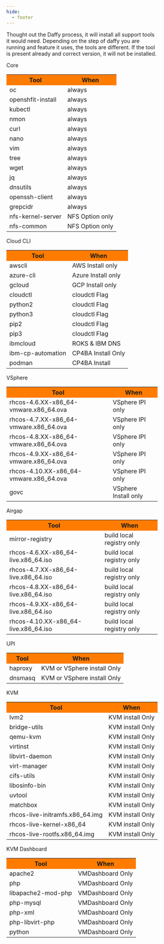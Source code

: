 ```yaml
---
hide:
  - footer
---
```

<head>
<style>
* {
  box-sizing: border-box;
}

.row {
  margin-left:-5px;
  margin-right:-5px;
}

.column {
  float: left;
  width: 50%;
  padding: 5px;
}

/* Clearfix (clear floats) */
.row::after {
  content: "";
  clear: both;
  display: table;
}

table {
  border-collapse: collapse;
  border-spacing: 0;
  width: 100%;
  border: 1px solid #ddd;
}

th, td {
  text-align: left;
  padding: 16px;
}

tr:nth-child(even) {
  background-color: #f2f2f2;
}
</style>
</head>

Thought out the Daffy process,  it will install all support tools it would need. Depending on the step of daffy you are running and feature it uses, the tools are different.
If the tool is present already and correct version, it will not be installed.

<div class="row">
  <div class="column">Core
    <table>
      <tr>
        <th bgcolor="#FF7C00">Tool</th>
        <th bgcolor="#FF7C00">When</th>
      </tr>
      <tr>
        <td>oc</td>
        <td>always</td>
      </tr>
      <tr>
        <td>openshfit-install</td>
        <td>always</td>
      </tr>
      <tr>
        <td>kubectl</td>
        <td>always</td>
      </tr>
      <tr>
        <td>nmon</td>
        <td>always</td>
      </tr>
      <tr>
        <td>curl</td>
        <td>always</td>
      </tr>
      <tr>
        <td>nano</td>
        <td>always</td>
      </tr>
      <tr>
        <td>vim</td>
        <td>always</td>
      </tr>
      <tr>
        <td>tree</td>
        <td>always</td>
      </tr>
      <tr>
        <td>wget</td>
        <td>always</td>
      </tr>
      <tr>
        <td>jq</td>
        <td>always</td>
      </tr>
      <tr>
        <td>dnsutils</td>
        <td>always</td>
      </tr>
      <tr>
        <td>openssh-client</td>
        <td>always</td>
      </tr>
      <tr>
        <td>grepcidr</td>
        <td>always</td>
      </tr>
      <tr>
        <td>nfs-kernel-server</td>
        <td>NFS Option only </td>
      </tr>
      <tr>
        <td>nfs-common</td>
        <td>NFS Option only </td>
      </tr>
    </table>
  </div>
  <div class="column">Cloud CLI
    <table>
      <tr>
        <th bgcolor="#FF7C00">Tool</th>
        <th bgcolor="#FF7C00">When</th>
      </tr>
      <tr>
        <td>awscli</td>
        <td>AWS Install only</td>
      </tr>
      <tr>
        <td>azure-cli </td>
        <td>Azure Install only </td>
      </tr>
      <tr>
        <td>gcloud</td>
        <td>GCP Install only </td>
      </tr>
      <tr>
        <td>cloudctl</td>
        <td>cloudctl Flag</td>
      </tr>
      <tr>
        <td>python2</td>
        <td>cloudctl Flag</td>
      </tr>
      <tr>
        <td>python3</td>
        <td>cloudctl Flag</td>
      </tr>
      <tr>
        <td>pip2</td>
        <td>cloudctl Flag</td>
      </tr>
      <tr>
        <td>pip3</td>
        <td>cloudctl Flag</td>
      </tr>
      <tr>
        <td>ibmcloud</td>
        <td>ROKS & IBM DNS</td>
      </tr>
      <tr>
        <td>ibm-cp-automation </td>
        <td>CP4BA Install Only</td>
      </tr>
      <tr>
        <td>podman</td>
        <td>CP4BA Install</td>
      </tr>
    </table>
  </div>
  <div class="column">VSphere
    <table>
      <tr>
        <th bgcolor="#FF7C00">Tool</th>
        <th bgcolor="#FF7C00">When</th>
      </tr>
      <tr>
        <td>rhcos-4.6.XX-x86_64-vmware.x86_64.ova</td>
        <td>VSphere IPI only</td>
      </tr>
      <tr>
        <td>rhcos-4.7.XX-x86_64-vmware.x86_64.ova </td>
        <td>VSphere IPI only</td>
      </tr>
      <tr>
        <td>rhcos-4.8.XX-x86_64-vmware.x86_64.ova</td>
        <td>VSphere IPI only </td>
      </tr>
      <tr>
        <td>rhcos-4.9.XX-x86_64-vmware.x86_64.ova</td>
        <td>VSphere IPI only </td>
      </tr>
      <tr>
        <td>rhcos-4.10.XX-x86_64-vmware.x86_64.ova</td>
        <td>VSphere IPI only </td>
      </tr>
      <tr>
        <td>govc</td>
        <td>VSphere Install only</td>
      </tr>
    </table>
  </div>
  <div class="column">Airgap
    <table>
      <tr>
        <th bgcolor="#FF7C00">Tool</th>
        <th bgcolor="#FF7C00">When</th>
      </tr>
      <tr>
        <td>mirror-registry</td>
        <td>build local registry only</td>
      </tr>
      <tr>
        <td>rhcos-4.6.XX-x86_64-live.x86_64.iso </td>
        <td>build local registry only</td>
      </tr>
      <tr>
        <td>rhcos-4.7.XX-x86_64-live.x86_64.iso </td>
        <td>build local registry only</td>
      </tr>
      <tr>
        <td>rhcos-4.8.XX-x86_64-live.x86_64.iso </td>
        <td>build local registry only</td>
      </tr>
      <tr>
        <td>rhcos-4.9.XX-x86_64-live.x86_64.iso </td>
        <td>build local registry only</td>
      </tr>
      <tr>
        <td>rhcos-4.10.XX-x86_64-live.x86_64.iso </td>
        <td>build local registry only</td>
      </tr>
    </table>
  </div>
</div>
<div class="row">
  <div class="column">UPI
    <table>
      <tr>
        <th bgcolor="#FF7C00">Tool</th>
        <th bgcolor="#FF7C00">When</th>
      </tr>
      <tr>
        <td>haproxy</td>
        <td>KVM or VSphere install Only</td>
      </tr>
      <tr>
        <td>dnsmasq</td>
        <td>KVM or VSphere install Only</td>
      </tr>
    </table>
  </div>
  <div class="column">KVM
    <table>
      <tr>
        <th bgcolor="#FF7C00">Tool</th>
        <th bgcolor="#FF7C00">When</th>
      </tr>
      <tr>
        <td>lvm2</td>
        <td>KVM install Only </td>
      </tr>
      <tr>
        <td>bridge-utils</td>
        <td>KVM install Only </td>
      </tr>
      <tr>
        <td>qemu-kvm</td>
        <td>KVM install Only </td>
      </tr>
      <tr>
        <td>virtinst</td>
        <td>KVM install Only </td>
      </tr>
      <tr>
        <td> libvirt-daemon </td>
        <td>KVM install Only </td>
      </tr>
      <tr>
        <td> virt-manager </td>
        <td>KVM install Only </td>
      </tr>
      <tr>
        <td> cifs-utils  </td>
        <td>KVM install Only </td>
      </tr>
      <tr>
        <td>libosinfo-bin  </td>
        <td>KVM install Only </td>
      </tr>
      <tr>
        <td>uvtool</td>
        <td>KVM install Only </td>
      </tr>
      <tr>
        <td>matchbox</td>
        <td>KVM install Only </td>
      </tr>
      <tr>
        <td> rhcos-live-initramfs.x86_64.img </td>
        <td>KVM install Only </td>
      </tr>
      <tr>
        <td>rhcos-live-kernel-x86_64 </td>
        <td>KVM install Only </td>
      </tr>
      <tr>
        <td>rhcos-live-rootfs.x86_64.img </td>
        <td>KVM install Only </td>
      </tr>
    </table>
  </div>
  <div class="column">KVM Dashboard
    <table>
      <tr>
        <th bgcolor="#FF7C00">Tool</th>
        <th bgcolor="#FF7C00">When</th>
      </tr>
      <tr>
        <td>apache2</td>
        <td>VMDashboard Only</td>
      </tr>
      <tr>
        <td>php</td>
        <td>VMDashboard Only </td>
      </tr>
      <tr>
        <td>libapache2-mod-php </td>
        <td>VMDashboard Only </td>
      </tr>
      <tr>
        <td>php-mysql </td>
        <td>VMDashboard Only </td>
      </tr>
      <tr>
        <td>php-xml </td>
        <td>VMDashboard Only </td>
      </tr>
      <tr>
        <td>php-libvirt-php </td>
        <td>VMDashboard Only </td>
      </tr>
      <tr>
        <td>python </td>
        <td>VMDashboard Only </td>
      </tr>
    </table>
  </div>
</div>
